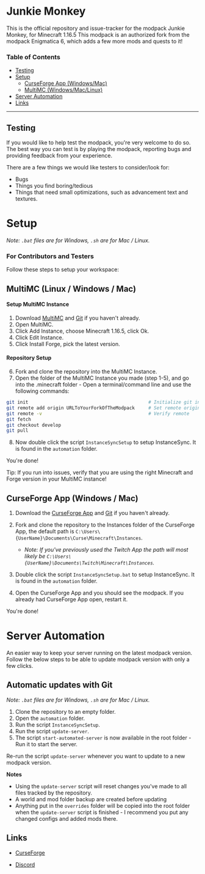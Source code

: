 # Junkie Monkey

This is the official repository and issue-tracker for the modpack Junkie Monkey, for Minecraft 1.16.5
This modpack is an authorized fork from the modpack Enigmatica 6, which adds a few more mods and quests to it!

### Table of Contents

-   [Testing](#testing)
-   [Setup](#setup)
    -   [CurseForge App (Windows/Mac)](#curseforge-app-windows--mac)
    -   [MultiMC (Windows/Mac/Linux)](#multimc-linux--windows--mac)
-   [Server Automation](#server-automation)
-   [Links](#links)

<hr></hr>

## Testing

If you would like to help test the modpack, you're very welcome to do so.
The best way you can test is by playing the modpack, reporting bugs and providing feedback from your experience.

There are a few things we would like testers to consider/look for:

-   Bugs
-   Things you find boring/tedious
-   Things that need small optimizations, such as advancement text and textures.

# Setup

_Note: `.bat` files are for Windows, `.sh` are for Mac / Linux._

### For Contributors and Testers

Follow these steps to setup your workspace:

## MultiMC (Linux / Windows / Mac)

#### Setup MultiMC Instance

1. Download [MultiMC](https://multimc.org/#Download) and [Git](https://git-scm.com/downloads) if you haven't already.
2. Open MultiMC.
3. Click Add Instance, choose Minecraft 1.16.5, click Ok.
4. Click Edit Instance.
5. Click Install Forge, pick the latest version.

#### Repository Setup

6. Fork and clone the repository into the MultiMC Instance.
7. Open the folder of the MultiMC Instance you made (step 1-5), and go into the .minecraft folder - Open a terminal/command line and use the following commands:

```sh
git init                                            # Initialize git in folder
git remote add origin URLToYourForkOfTheModpack     # Set remote origin to your fork of the modpack
git remote -v                                       # Verify remote
git fetch
git checkout develop
git pull
```

8. Now double click the script `InstanceSyncSetup` to setup InstanceSync. It is found in the `automation` folder.

You're done!

Tip: If you run into issues, verify that you are using the right Minecraft and Forge version in your MultiMC instance!

## CurseForge App (Windows / Mac)

1. Download the [CurseForge App](https://curseforge.overwolf.com/) and [Git](https://git-scm.com/downloads) if you haven't already.
2. Fork and clone the repository to the Instances folder of the CurseForge App, the default path is `C:\Users\{UserName}\Documents\Curse\Minecraft\Instances`.

    - _Note: If you've previously used the Twitch App the path will most likely be `C:\Users\{UserName}\Documents\Twitch\Minecraft\Instances`._

3. Double click the script `InstanceSyncSetup.bat` to setup InstanceSync. It is found in the `automation` folder.
4. Open the CurseForge App and you should see the modpack. If you already had CurseForge App open, restart it.

You're done!

# Server Automation

An easier way to keep your server running on the latest modpack version.
Follow the below steps to be able to update modpack version with only a few clicks.

## Automatic updates with Git

_Note: `.bat` files are for Windows, `.sh` are for Mac / Linux._

1. Clone the repository to an empty folder.
2. Open the `automation` folder.
3. Run the script `InstanceSyncSetup`.
4. Run the script `update-server`.
5. The script `start-automated-server` is now available in the root folder - Run it to start the server.

Re-run the script `update-server` whenever you want to update to a new modpack version.

**Notes**

-   Using the `update-server` script will reset changes you've made to all files tracked by the repository.
-   A world and mod folder backup are created before updating
-   Anything put in the `overrides` folder will be copied into the root folder when the `update-server` script is finished - I recommend you put any changed configs and added mods there.

## Links

-   [CurseForge](https://www.curseforge.com/minecraft/modpacks/Junkie-Monkey/)

-   [Discord](https://discord.gg/7jBSfARh5f)
